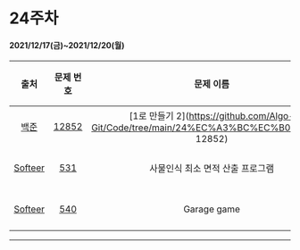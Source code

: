 # 24주차
#### 2021/12/17(금)~2021/12/20(월)

|               출처               |                   문제 번호                    |     문제 이름      | 난이도 |
| :------------------------------: | :--------------------------------------------: | :----------------: | :----: |
| [백준](https://www.acmicpc.net/) |  [12852](https://www.acmicpc.net/problem/12852)  | [1로 만들기 2](https://github.com/Algo-Git/Code/tree/main/24%EC%A3%BC%EC%B0%A8/BOJ 12852) | 실버1  |
| [Softeer](https://softeer.ai) | [531](https://softeer.ai/practice/info.do?eventIdx=1&psProblemId=531) | 사물인식 최소 면적 산출 프로그램 | 레벨3  |
| [Softeer](https://softeer.ai) | [540](https://softeer.ai/practice/info.do?eventIdx=1&psProblemId=540) | Garage game | 레벨3 |

---

